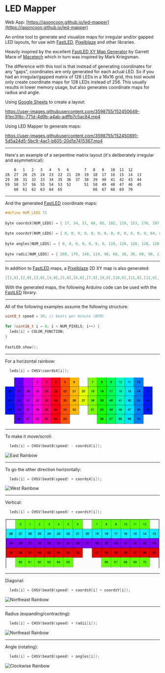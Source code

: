 # LED Mapper

Web App: [https://jasoncoon.github.io/led-mapper](https://jasoncoon.github.io/led-mapper)

An online tool to generate and visualize maps for irregular and/or gapped LED layouts, for use with [FastLED], [Pixelblaze] and other libraries.

Heavily inspired by the excellent [FastLED XY Map Generator](https://macetech.github.io/FastLED-XY-Map-Generator) by Garrett Mace of [Macetech] which in turn was inspired by Mark Kriegsman.

The difference with this tool is that instead of generating coordinates for any "gaps", coordinates are only generated for each actual LED. So if you had an irregular/gapped matrix of 128 LEDs in a 16x16 grid, this tool would only create coordinate maps for 128 LEDs instead of 256.  This usually results in lower memory usage, but also generates coordinate maps for radius and angle.

Using [Google Sheets] to create a layout:

https://user-images.githubusercontent.com/3598755/152450649-81ec3f8c-771d-4d9b-a4ab-adffb7c5ac84.mp4


Using LED Mapper to generate maps:

https://user-images.githubusercontent.com/3598755/152450891-5d5a24d5-5bc9-4ac1-b605-20d1e7415367.mp4

---

Here's an example of a serpentine matrix layout (it's deliberately irregular and asymmetrical):
```
	0	1	2	3	4	5	6		7	8	9	10	11	12	
28	27	26	25	24	23	22	21	20	19	18	17	16	15	14	13
29	30	31	32	33	34	35	36	37	38	39	40	41	42	43	44
59	58	57	56	55	54	53	52		51	50	49	48	47	46	45
	60	61	62	63	64	65				66	67	68	69	70	
```

---

And the generated [FastLED] coordinate maps:

```c
#define NUM_LEDS 71

byte coordsX[NUM_LEDS] = { 17, 34, 51, 68, 85, 102, 119, 153, 170, 187, 204, 221, 238, 255, 238, 221, 204, 187, 170, 153, 136, 119, 102, 85, 68, 51, 34, 17, 0, 0, 17, 34, 51, 68, 85, 102, 119, 136, 153, 170, 187, 204, 221, 238, 255, 255, 238, 221, 204, 187, 170, 153, 119, 102, 85, 68, 51, 34, 17, 0, 17, 34, 51, 68, 85, 102, 170, 187, 204, 221, 238 };

byte coordsY[NUM_LEDS] = { 0, 0, 0, 0, 0, 0, 0, 0, 0, 0, 0, 0, 0, 64, 64, 64, 64, 64, 64, 64, 64, 64, 64, 64, 64, 64, 64, 64, 64, 128, 128, 128, 128, 128, 128, 128, 128, 128, 128, 128, 128, 128, 128, 128, 128, 191, 191, 191, 191, 191, 191, 191, 191, 191, 191, 191, 191, 191, 191, 191, 255, 255, 255, 255, 255, 255, 255, 255, 255, 255, 255 };

byte angles[NUM_LEDS] = { 0, 0, 0, 0, 0, 0, 0, 128, 128, 128, 128, 128, 128, 133, 134, 136, 137, 141, 146, 159, 191, 223, 236, 242, 245, 247, 248, 249, 250, 245, 244, 242, 240, 236, 231, 223, 210, 191, 172, 159, 151, 146, 143, 141, 139, 144, 146, 149, 154, 159, 167, 178, 204, 215, 223, 229, 233, 236, 239, 240, 234, 231, 228, 223, 217, 210, 172, 165, 159, 155, 151 };

byte radii[NUM_LEDS] = { 209, 179, 149, 119, 90, 60, 30, 30, 60, 90, 119, 149, 179, 211, 182, 152, 123, 94, 67, 42, 30, 42, 67, 94, 123, 152, 182, 211, 241, 246, 217, 189, 161, 133, 108, 84, 67, 60, 67, 84, 108, 133, 161, 189, 217, 227, 200, 174, 149, 127, 108, 94, 94, 108, 127, 149, 174, 200, 227, 255, 241, 215, 191, 169, 149, 133, 133, 149, 169, 191, 215 };
```

---

In addition to [FastLED] maps, a [Pixelblaze] 2D XY map is also generated:

```c
[[1,0],[2,0],[3,0],[4,0],[5,0],[6,0],[7,0],[9,0],[10,0],[11,0],[12,0],[13,0],[14,0],[15,1],[14,1],[13,1],[12,1],[11,1],[10,1],[9,1],[8,1],[7,1],[6,1],[5,1],[4,1],[3,1],[2,1],[1,1],[0,1],[0,2],[1,2],[2,2],[3,2],[4,2],[5,2],[6,2],[7,2],[8,2],[9,2],[10,2],[11,2],[12,2],[13,2],[14,2],[15,2],[15,3],[14,3],[13,3],[12,3],[11,3],[10,3],[9,3],[7,3],[6,3],[5,3],[4,3],[3,3],[2,3],[1,3],[0,3],[1,4],[2,4],[3,4],[4,4],[5,4],[6,4],[10,4],[11,4],[12,4],[13,4],[14,4]]
```

With the generated maps, the following Arduino code can be used with the [FastLED] library.

---

All of the following examples assume the following structure:
```c
uint8_t speed = 30; // beats per minute (BPM)

for (uint16_t i = 0; i < NUM_PIXELS; i++) {
  leds[i] = COLOR_FUNCTION;
}

FastLED.show();
```

---

For a horizontal rainbow:
```c
  leds[i] = CHSV(coordsX[i]);
```
![East Rainbow](images/east-rainbow.png)

---

To make it move/scroll:
```c
  leds[i] = CHSV(beat8(speed) - coordsX[i]);
```
![East Rainbow](images/east-rainbow.gif)

---

To go the other direction horizontally:
```c
  leds[i] = CHSV(beat8(speed) + coordsX[i]);
```
![West Rainbow](images/west-rainbow.gif)

---

Vertical:
```c
  leds[i] = CHSV(beat8(speed) + coordsY[i]);
```
![North Rainbow](images/north-rainbow.gif)

---

Diagonal:
```c
  leds[i] = CHSV(beat8(speed) + coordsX[i] + coordsY[i]);
```
![Northeast Rainbow](images/northeast-rainbow.gif)

---

Radius (expanding/contracting):
```c
  leds[i] = CHSV(beat8(speed) + radii[i]);
```
![Northeast Rainbow](images/outward-rainbow.gif)

---

Angle (rotating):
```c
  leds[i] = CHSV(beat8(speed) + angles[i]);
```
![Clockwise Rainbow](images/clockwise-rainbow.gif)

[FastLED]: https://github.com/FastLED/FastLED
[Pixelblaze]: https://www.bhencke.com/pixelblaze
[Google Sheets]: https://sheets.google.com
[Macetech]: https://macetech.com
